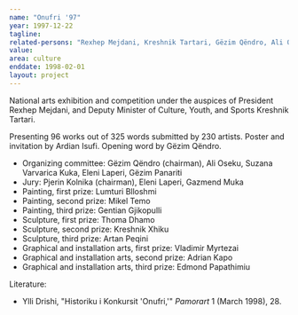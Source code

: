 ```yaml
---
name: "Onufri '97"
year: 1997-12-22
tagline:
related-persons: "Rexhep Mejdani, Kreshnik Tartari, Gëzim Qëndro, Ali Oseku, Suzana Varvarica Kuka, Eleni Laperi, Pjerin Kolnika, Gazmend Muka, Lumturi Blloshmi, Mikel Temo, Gentian Gjikopulli, Thoma Dhamo, Kreshnik Xhiku, Artan Peqini, Vladimir Myrtezai, Adrian Kapo, Edmond Papathimiu"
value:
area: culture
enddate: 1998-02-01
layout: project
---
```

National arts exhibition and competition under the auspices of President Rexhep Mejdani, and Deputy Minister of Culture, Youth, and Sports Kreshnik Tartari.

Presenting 96 works out of 325 words submitted by 230 artists. Poster and invitation by Ardian Isufi. Opening word by Gëzim Qëndro.

* Organizing committee: Gëzim Qëndro (chairman), Ali Oseku, Suzana Varvarica Kuka, Eleni Laperi, Gëzim Panariti
* Jury: Pjerin Kolnika (chairman), Eleni Laperi, Gazmend Muka
* Painting, first prize: Lumturi Blloshmi
* Painting, second prize: Mikel Temo
* Painting, third prize: Gentian Gjikopulli
* Sculpture, first prize: Thoma Dhamo
* Sculpture, second prize: Kreshnik Xhiku
* Sculpture, third prize: Artan Peqini
* Graphical and installation arts, first prize: Vladimir Myrtezai
* Graphical and installation arts, second prize: Adrian Kapo
* Graphical and installation arts, third prize: Edmond Papathimiu

Literature:
* Ylli Drishi, "Historiku i Konkursit 'Onufri,'" *Pamorart* 1 (March 1998), 28.

